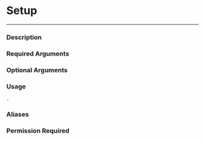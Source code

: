 # Setup
---
### Description

### Required Arguments

### Optional Arguments

### Usage
```
.
```
### Aliases

### Permission Required
